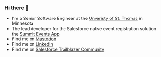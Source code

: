 ### Hi there 👋
- I'm a Senior Software Engineer at the <a href="https://stthomas.edu">Unveristy of St. Thomas</a> in Minnesota
- The lead developer for the Salesforce native event registration solution the <a href="https://sfdo-community-sprints.github.io/summit-events-app-documentation/">Summit Events App</a>
- Find me on <a rel="me" href="https://mastodon.world/@tcdahlberg">Mastodon</a>
- Find me on <a href="https://www.linkedin.com/in/thaddaeus/">LinkedIn</a>
- Find me on <a href="https://trailblazer.me/id/tdahlberg">Salesforce Trailblazer Community</a>

<!--
**tcdahlberg/tcdahlberg** is a ✨ _special_ ✨ repository because its `README.md` (this file) appears on your GitHub profile.

Here are some ideas to get you started:

- 🔭 I’m currently working on ...
- 🌱 I’m currently learning ...
- 👯 I’m looking to collaborate on ...
- 🤔 I’m looking for help with ...
- 💬 Ask me about ...
- 📫 How to reach me: ...
- 😄 Pronouns: ...
- ⚡ Fun fact: ...
-->
